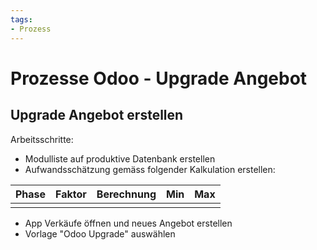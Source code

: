 ```yaml
---
tags:
- Prozess
---
```

# Prozesse Odoo - Upgrade Angebot

## Upgrade Angebot erstellen

Arbeitsschritte:
* Modulliste auf produktive Datenbank erstellen
* Aufwandsschätzung gemäss folgender Kalkulation erstellen:

| Phase | Faktor | Berechnung | Min | Max |
| ----- | ------ | ---------- | --- | --- |
|       |        |            |     |     |

* App Verkäufe öffnen und neues Angebot erstellen
* Vorlage "Odoo Upgrade" auswählen
